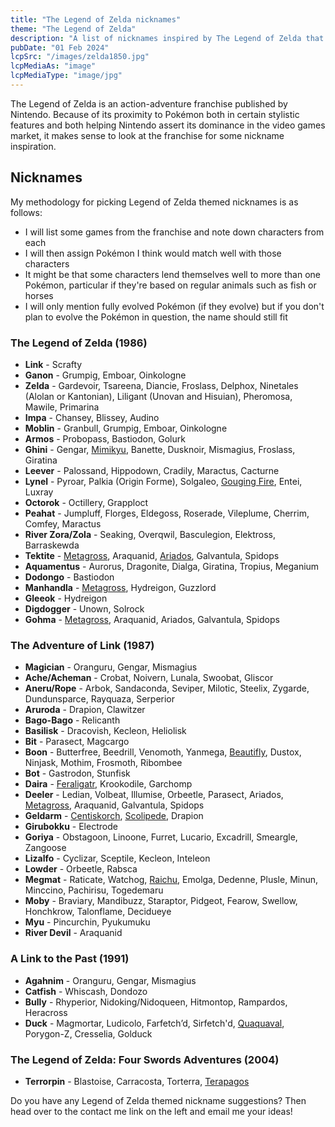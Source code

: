 ```yaml
---
title: "The Legend of Zelda nicknames"
theme: "The Legend of Zelda"
description: "A list of nicknames inspired by The Legend of Zelda that I think would work well with Pokémon."
pubDate: "01 Feb 2024"
lcpSrc: "/images/zelda1850.jpg"
lcpMediaAs: "image"
lcpMediaType: "image/jpg"
---
```


The Legend of Zelda is an action-adventure franchise published by Nintendo. Because of its proximity to Pokémon both in certain stylistic features and both helping Nintendo assert its dominance in the video games market, it makes sense to look at the franchise for some nickname inspiration.

## Nicknames

My methodology for picking Legend of Zelda themed nicknames is as follows:

* I will list some games from the franchise and note down characters from each
* I will then assign Pokémon I think would match well with those characters
* It might be that some characters lend themselves well to more than one Pokémon, particular if they're based on regular animals such as fish or horses
* I will only mention fully evolved Pokémon (if they evolve) but if you don't plan to evolve the Pokémon in question, the name should still fit

### The Legend of Zelda (1986)

* **Link** - Scrafty
* **Ganon** - Grumpig, Emboar, Oinkologne
* **Zelda** - Gardevoir, Tsareena, Diancie, Froslass, Delphox, Ninetales (Alolan or Kantonian), Liligant (Unovan and Hisuian), Pheromosa, Mawile, Primarina
* **Impa** - Chansey, Blissey, Audino
* **Moblin** - Granbull, Grumpig, Emboar, Oinkologne
* **Armos** - Probopass, Bastiodon, Golurk
* **Ghini** - Gengar, [Mimikyu](/nicknames/mimikyu/), Banette, Dusknoir, Mismagius, Froslass, Giratina
* **Leever** - Palossand, Hippodown, Cradily, Maractus, Cacturne
* **Lynel** - Pyroar, Palkia (Origin Forme), Solgaleo, [Gouging Fire](/nicknames/gouging-fire/), Entei, Luxray
* **Octorok** - Octillery, Grapploct
* **Peahat** - Jumpluff, Florges, Eldegoss, Roserade, Vileplume, Cherrim, Comfey, Maractus
* **River Zora/Zola** - Seaking, Overqwil, Basculegion, Elektross, Barraskewda
* **Tektite** - [Metagross](/nicknames/metagross/), Araquanid, [Ariados](/nicknames/ariados/), Galvantula, Spidops
* **Aquamentus** - Aurorus, Dragonite, Dialga, Giratina, Tropius, Meganium
* **Dodongo** - Bastiodon
* **Manhandla** - [Metagross](/nicknames/metagross/), Hydreigon, Guzzlord
* **Gleeok** - Hydreigon
* **Digdogger** - Unown, Solrock
* **Gohma** - [Metagross](/nicknames/metagross/), Araquanid, Ariados, Galvantula, Spidops

### The Adventure of Link (1987)

* **Magician** - Oranguru, Gengar, Mismagius
* **Ache/Acheman** - Crobat, Noivern, Lunala, Swoobat, Gliscor
* **Aneru/Rope** - Arbok, Sandaconda, Seviper, Milotic, Steelix, Zygarde, Dundunsparce, Rayquaza, Serperior
* **Aruroda** - Drapion, Clawitzer
* **Bago-Bago** - Relicanth
* **Basilisk** - Dracovish, Kecleon, Heliolisk
* **Bit** - Parasect, Magcargo
* **Boon** - Butterfree, Beedrill, Venomoth, Yanmega, [Beautifly](/nicknames/beautifly/), Dustox, Ninjask, Mothim, Frosmoth, Ribombee
* **Bot** - Gastrodon, Stunfisk
* **Daira** - [Feraligatr](/nicknames/feraligatr/), Krookodile, Garchomp
* **Deeler** - Ledian, Volbeat, Illumise, Orbeetle, Parasect, Ariados, [Metagross](/nicknames/metagross/), Araquanid, Galvantula, Spidops
* **Geldarm** - [Centiskorch](/nicknames/centiskorch/), [Scolipede](/nicknames/scolipede/), Drapion
* **Girubokku** - Electrode
* **Goriya** - Obstagoon, Linoone, Furret, Lucario, Excadrill, Smeargle, Zangoose
* **Lizalfo** - Cyclizar, Sceptile, Kecleon, Inteleon
* **Lowder** - Orbeetle, Rabsca
* **Megmat** - Raticate, Watchog, [Raichu](/nicknames/raichu/), Emolga, Dedenne, Plusle, Minun, Minccino, Pachirisu, Togedemaru
* **Moby** - Braviary, Mandibuzz, Staraptor, Pidgeot, Fearow, Swellow, Honchkrow, Talonflame, Decidueye
* **Myu** - Pincurchin, Pyukumuku
* **River Devil** - Araquanid

### A Link to the Past (1991)

* **Agahnim** - Oranguru, Gengar, Mismagius
* **Catfish** - Whiscash, Dondozo
* **Bully** - Rhyperior, Nidoking/Nidoqueen, Hitmontop, Rampardos, Heracross
* **Duck** - Magmortar, Ludicolo, Farfetch’d, Sirfetch'd, [Quaquaval](/nicknames/quaquaval/), Porygon-Z, Cresselia, Golduck

### The Legend of Zelda: Four Swords Adventures (2004)

* **Terrorpin** - Blastoise, Carracosta, Torterra, [Terapagos](/nicknames/terapagos/)

Do you have any Legend of Zelda themed nickname suggestions? Then head over to the contact me link on the left and email me your ideas!